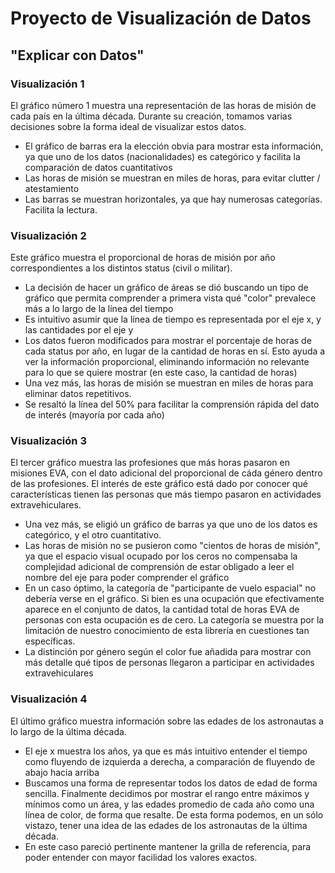Proyecto de Visualización de Datos
==================================
"Explicar con Datos"
--------------------
 
### Visualización 1
El gráfico número 1 muestra una representación de las horas de misión de cada país en la última década. Durante su creación, tomamos varias decisiones sobre la forma ideal de visualizar estos datos.
- El gráfico de barras era la elección obvia para mostrar esta información, ya que uno de los datos (nacionalidades) es categórico y facilita la comparación de datos cuantitativos
- Las horas de misión se muestran en miles de horas, para evitar clutter / atestamiento
- Las barras se muestran horizontales, ya que hay numerosas categorías. Facilita la lectura.

### Visualización 2
Este gráfico muestra el proporcional de horas de misión por año correspondientes a los distintos status (civil o militar).

- La decisión de hacer un gráfico de áreas se dió buscando un tipo de gráfico que permita comprender a primera vista qué "color" prevalece más a lo largo de la línea del tiempo
- Es intuitivo asumir que la línea de tiempo es representada por el eje x, y las cantidades por el eje y
- Los datos fueron modificados para mostrar el porcentaje de horas de cada status por año, en lugar de la cantidad de horas en sí. Esto ayuda a ver la información proporcional, eliminando información no relevante para lo que se quiere mostrar (en este caso, la cantidad de horas)
- Una vez más, las horas de misión se muestran en miles de horas para eliminar datos repetitivos.
- Se resaltó la línea del 50% para facilitar la comprensión rápida del dato de interés (mayoría por cada año)

### Visualización 3

El tercer gráfico muestra las profesiones que más horas pasaron en misiones EVA, con el dato adicional del proporcional de cáda género dentro de las profesiones. El interés de este gráfico está dado por conocer qué características tienen las personas que más tiempo pasaron en actividades extravehiculares.
- Una vez más, se eligió un gráfico de barras ya que uno de los datos es categórico, y el otro cuantitativo.
- Las horas de misión no se pusieron como "cientos de horas de misión", ya que el espacio visual ocupado por los ceros no compensaba la complejidad adicional de comprensión de estar obligado a leer el nombre del eje para poder comprender el gráfico
- En un caso óptimo, la categoría de "participante de vuelo espacial" no debería verse en el gráfico. Si bien es una ocupación que efectivamente aparece en el conjunto de datos, la cantidad total de horas EVA de personas con esta ocupación es de cero. La categoría se muestra por la limitación de nuestro conocimiento de esta librería en cuestiones tan específicas.
- La distinción por género según el color fue añadida para mostrar con más detalle qué tipos de personas llegaron a participar en actividades extravehiculares

### Visualización 4
El último gráfico muestra información sobre las edades de los astronautas a lo largo de la última década.
- El eje x muestra los años, ya que es más intuitivo entender el tiempo como fluyendo de izquierda a derecha, a comparación de fluyendo de abajo hacia arriba
- Buscamos una forma de representar todos los datos de edad de forma sencilla. Finalmente decidimos por mostrar el rango entre máximos y mínimos como un área, y las edades promedio de cada año como una línea de color, de forma que resalte. De esta forma podemos, en un sólo vistazo, tener una idea de las edades de los astronautas de la última década.
- En este caso pareció pertinente mantener la grilla de referencia, para poder entender con mayor facilidad los valores exactos.